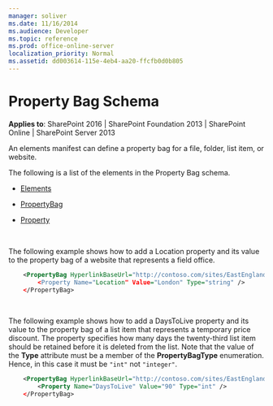```yaml
---
manager: soliver
ms.date: 11/16/2014
ms.audience: Developer
ms.topic: reference
ms.prod: office-online-server
localization_priority: Normal
ms.assetid: dd003614-115e-4eb4-aa20-ffcfb0d0b805
---
```


# Property Bag Schema

**Applies to**: SharePoint 2016 | SharePoint Foundation 2013 | SharePoint Online | SharePoint Server 2013

An elements manifest can define a property bag for a file, folder, list item, or website.

The following is a list of the elements in the Property Bag schema.

- [Elements](elements-element-property-bag.md)

- [PropertyBag](propertybag-element-property-bag.md)

- [Property](property-element-property-bag.md)

<br/>

The following example shows how to add a Location property and its value to the property bag of a website that represents a field office.

```XML 
    <PropertyBag HyperlinkBaseUrl="http://contoso.com/sites/EastEnglandSalesOffice"" Url="" ParentType="Web" RootWebOnly=TRUE" />
        <Property Name="Location" Value="London" Type="string" />
    </PropertyBag>
```

<br/>

The following example shows how to add a DaysToLive property and its value to the property bag of a list item that represents a temporary price discount. The property specifies how many days the twenty-third list item should be retained before it is deleted from the list. Note that the value of the **Type** attribute must be a member of the
**PropertyBagType** enumeration. Hence, in this case it must be `"int"` not `"integer"`.

```XML 
    <PropertyBag HyperlinkBaseUrl="http://contoso.com/sites/EastEnglandSalesOffice"" Url="Lists/CurrentDiscounts" ParentType="ListItem" ItemIndex="23"/>
        <Property Name="DaysToLive" Value="90" Type="int" />
    </PropertyBag>
```







